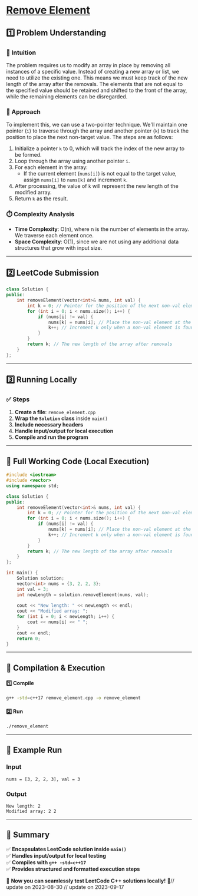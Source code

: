 # **[Remove Element](https://leetcode.com/problems/remove-element/description/)**  

## **1️⃣ Problem Understanding**  
### **📌 Intuition**  
The problem requires us to modify an array in place by removing all instances of a specific value. Instead of creating a new array or list, we need to utilize the existing one. This means we must keep track of the new length of the array after the removals. The elements that are not equal to the specified value should be retained and shifted to the front of the array, while the remaining elements can be disregarded.

### **🚀 Approach**  
To implement this, we can use a two-pointer technique. We'll maintain one pointer (`i`) to traverse through the array and another pointer (`k`) to track the position to place the next non-target value. The steps are as follows:

1. Initialize a pointer `k` to 0, which will track the index of the new array to be formed.
2. Loop through the array using another pointer `i`.
3. For each element in the array:
   - If the current element (`nums[i]`) is not equal to the target value, assign `nums[i]` to `nums[k]` and increment `k`.
4. After processing, the value of `k` will represent the new length of the modified array.
5. Return `k` as the result.

### **⏱️ Complexity Analysis**  
- **Time Complexity**: O(n), where n is the number of elements in the array. We traverse each element once.
- **Space Complexity**: O(1), since we are not using any additional data structures that grow with input size.

---  

## **2️⃣ LeetCode Submission**  
```cpp
class Solution {
public:
    int removeElement(vector<int>& nums, int val) {
        int k = 0; // Pointer for the position of the next non-val element
        for (int i = 0; i < nums.size(); i++) {
            if (nums[i] != val) {
                nums[k] = nums[i]; // Place the non-val element at the correct position
                k++; // Increment k only when a non-val element is found
            }
        }
        return k; // The new length of the array after removals
    }
};
```  

---  

## **3️⃣ Running Locally**  
### **✅ Steps**  
1. **Create a file**: `remove_element.cpp`  
2. **Wrap the `Solution` class** inside `main()`  
3. **Include necessary headers**  
4. **Handle input/output for local execution**  
5. **Compile and run the program**  

---  

## **📝 Full Working Code (Local Execution)**  
```cpp
#include <iostream>
#include <vector>
using namespace std;

class Solution {
public:
    int removeElement(vector<int>& nums, int val) {
        int k = 0; // Pointer for the position of the next non-val element
        for (int i = 0; i < nums.size(); i++) {
            if (nums[i] != val) {
                nums[k] = nums[i]; // Place the non-val element at the correct position
                k++; // Increment k only when a non-val element is found
            }
        }
        return k; // The new length of the array after removals
    }
};

int main() {
    Solution solution;
    vector<int> nums = {3, 2, 2, 3};
    int val = 3;
    int newLength = solution.removeElement(nums, val);
    
    cout << "New length: " << newLength << endl;
    cout << "Modified array: ";
    for (int i = 0; i < newLength; i++) {
        cout << nums[i] << " ";
    }
    cout << endl;
    return 0;
}
```  

---  

## **🔧 Compilation & Execution**  
#### **1️⃣ Compile**  
```bash
g++ -std=c++17 remove_element.cpp -o remove_element
```  

#### **2️⃣ Run**  
```bash
./remove_element
```  

---  

## **🎯 Example Run**  
### **Input**  
```
nums = [3, 2, 2, 3], val = 3
```  
### **Output**  
```
New length: 2
Modified array: 2 2 
```  

---  

## **📌 Summary**  
✅ **Encapsulates LeetCode solution inside `main()`**  
✅ **Handles input/output for local testing**  
✅ **Compiles with `g++ -std=c++17`**  
✅ **Provides structured and formatted execution steps**  

🚀 **Now you can seamlessly test LeetCode C++ solutions locally!** 🚀// update on 2023-08-30
// update on 2023-09-17
